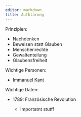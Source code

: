 ```yaml
---
editor: markdown
title: Aufklärung
---
```


Prinzipien:

-   Nachdenken
-   Beweisen statt Glauben
-   Menschenrechte
-   Gewaltenteilung
-   Glaubensfreiheit

Wichtige Personen:

-   [Immanuel Kant](/database/immanuel_kant)

Wichtige Daten:

-   1789: Französische Revolution

    -   Importatnt stutff
